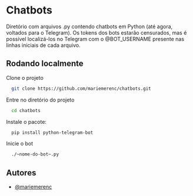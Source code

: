 
# Chatbots

Diretório com arquivos .py contendo chatbots em Python (até agora, voltados para o Telegram). Os tokens dos bots estarão censurados, mas é possível localizá-los no Telegram com o @BOT_USERNAME presente nas linhas iniciais de cada arquivo.


## Rodando localmente

Clone o projeto

```bash
  git clone https://github.com/mariemerenc/chatbots.git
```

Entre no diretório do projeto

```bash
  cd chatbots
```

Instale o pacote:

```bash
  pip install python-telegram-bot
```

Inicie o bot

```bash
  ./~nome-do-bot~.py
```





## Autores

- [@mariemerenc](https://github.com/mariemerenc)

